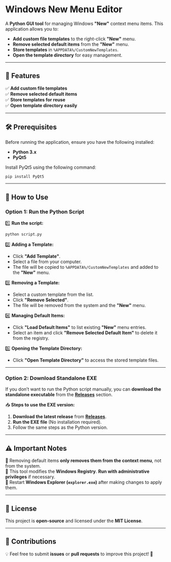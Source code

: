 # Windows New Menu Editor

A **Python GUI tool** for managing Windows **"New"** context menu items. This application allows you to:
- **Add custom file templates** to the right-click **"New"** menu.
- **Remove selected default items** from the **"New"** menu.
- **Store templates** in `%APPDATA%/CustomNewTemplates`.
- **Open the template directory** for easy management.

---

## 📌 Features
✅ **Add custom file templates**  
✅ **Remove selected default items**  
✅ **Store templates for reuse**  
✅ **Open template directory easily**  

---

## 🛠️ Prerequisites

Before running the application, ensure you have the following installed:

- **Python 3.x**
- **PyQt5**

Install PyQt5 using the following command:

```sh
pip install PyQt5
```

---

## 🚀 How to Use

### **Option 1: Run the Python Script**
1️⃣ **Run the script:**
   ```sh
   python script.py
   ```

2️⃣ **Adding a Template:**
   - Click **"Add Template"**.
   - Select a file from your computer.
   - The file will be copied to `%APPDATA%/CustomNewTemplates` and added to the **"New"** menu.

3️⃣ **Removing a Template:**
   - Select a custom template from the list.
   - Click **"Remove Selected"**.
   - The file will be removed from the system and the **"New"** menu.

4️⃣ **Managing Default Items:**
   - Click **"Load Default Items"** to list existing **"New"** menu entries.
   - Select an item and click **"Remove Selected Default Item"** to delete it from the registry.

5️⃣ **Opening the Template Directory:**
   - Click **"Open Template Directory"** to access the stored template files.

---

### **Option 2: Download Standalone EXE**
If you don’t want to run the Python script manually, you can **download the standalone executable** from the **[Releases](https://github.com/your-repo/releases)** section.

📥 **Steps to use the EXE version:**
1. **Download the latest release** from **[Releases](https://github.com/your-repo/releases)**.
2. **Run the EXE file** (No installation required).
3. Follow the same steps as the Python version.

---

## ⚠️ Important Notes
🔹 Removing default items **only removes them from the context menu**, not from the system.  
🔹 This tool modifies the **Windows Registry**. **Run with administrative privileges** if necessary.  
🔹 Restart **Windows Explorer (`explorer.exe`)** after making changes to apply them.  

---

## 📜 License
This project is **open-source** and licensed under the **MIT License**.

---

## 👥 Contributions
💡 Feel free to submit **issues** or **pull requests** to improve this project! 🚀  
